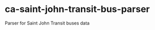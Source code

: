 ca-saint-john-transit-bus-parser
==========================

Parser for Saint John Transit buses data

